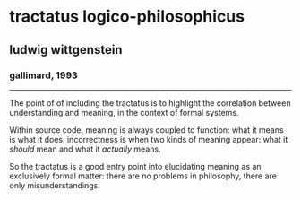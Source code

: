 # tractatus logico-philosophicus

## ludwig wittgenstein

### gallimard, 1993

---

The point of of including the tractatus is to highlight the correlation between understanding and meaning, in the context of formal systems.

Within source code, meaning is always coupled to function: what it means is what it does. incorrectness is when two kinds of meaning appear: what it _should_ mean and what it _actually_ means.

So the tractatus is a good entry point into elucidating meaning as an exclusively formal matter: there are no problems in philosophy, there are only misunderstandings.
